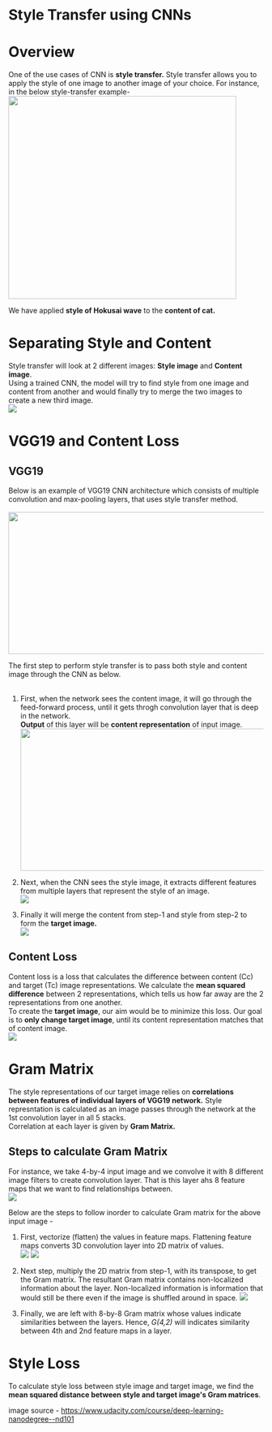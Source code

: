 # Style Transfer using CNNs

# Overview
One of the use cases of CNN is **style transfer.** Style transfer allows you to apply the style of one image to another image of your choice. For instance, in the below style-transfer example-<br>
<img src="./images/style_transfer/01.style_transfer.png" height=400 width=450></img>

We have applied **style of Hokusai wave** to the **content of cat.**<br>

# Separating Style and Content
Style transfer will look at 2 different images: **Style image** and **Content image**.<br>
Using a trained CNN, the model will try to find style from one image and content from another and would finally try to merge the two images to create a new third image.<br>
<img src="./images/style_transfer/02.content_and_style_image.png"></img>

# VGG19 and Content Loss
## VGG19
Below is an example of VGG19 CNN architecture which consists of multiple convolution and max-pooling layers, that uses style transfer method.<br><br>
<img src="./images/style_transfer/03. vgg19.png" height=280 width=650></img><br>

The first step to perform style transfer is to pass both style and content image through the CNN as below.<br><br>

1. First, when the network sees the content image, it will go through the feed-forward process, until it gets throgh convolution layer that is deep in the network. <br>
**Output** of this layer will be **content representation** of input image.<br>
<img src="./images/style_transfer/04. content_image_vgg19.png" height=280 width=650></img><br>

2. Next, when the CNN sees the style image, it extracts different features from multiple layers that represent the style of an image.<br>
<img src="./images/style_transfer/05. style_image_vgg19.png"></img><br>

3. Finally it will merge the content from step-1 and style from step-2 to form the **target image.**<br> 
<img src="./images/style_transfer/06. target_image.png"></img><br>

## Content Loss
Content loss is a loss that calculates the difference between content (Cc) and target (Tc) image representations. We calculate the **mean squared difference** between 2 representations, which tells us how far away are the 2 representations from one another.<br>
To create the **target image**, our aim would be to minimize this loss.
Our goal is to **only change target image**, until its content representation matches that of content image.<br> 
<img src="./images/style_transfer/07. content_loss.png"></img><br>

# Gram Matrix
The style representations of our target image relies on **correlations between features of individual layers of VGG19 network.** Style represntation is calculated as an image passes through the network at the 1st convolution layer in all 5 stacks. <br> 
Correlation at each layer is given by **Gram Matrix.**

## Steps to calculate Gram Matrix
For instance, we take 4-by-4 input image and we convolve it with 8 different image filters to create convolution layer. That is this layer ahs 8 feature maps that we want to find relationships between.<br>
<img src="./images/style_transfer/09. Gram_01.png"></img><br>

Below are the steps to follow inorder to calculate Gram matrix for the above input image - 
1. First, vectorize (flatten) the values in feature maps. Flattening feature maps converts 3D convolution layer into 2D matrix of values.<br>
<img src="./images/style_transfer/10. Gram_02.png"></img>
<img src="./images/style_transfer/11. Gram_03.png"></img><br>

2. Next step, multiply the 2D matrix from step-1, with its transpose, to get the Gram matrix. The resultant Gram matrix contains non-localized information about the layer. Non-localized information is information that would still be there even if the image is shuffled around in space.
<img src="./images/style_transfer/13. Gram_05.png"></img><br>

3. Finally, we are left with 8-by-8 Gram matrix whose values indicate similarities between the layers. Hence, *G(4,2)* will indicates similarity between 4th and 2nd feature maps in a layer. 


# Style Loss
To calculate style loss between style image and target image, we find the **mean squared distance between style and target image's Gram matrices**.




















image source - https://www.udacity.com/course/deep-learning-nanodegree--nd101
